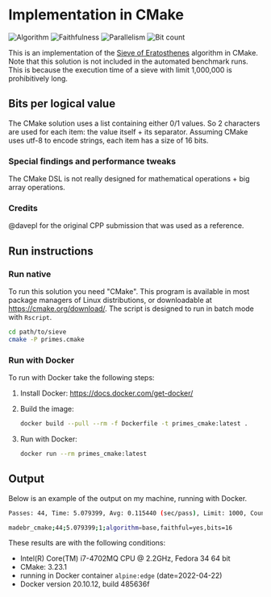 # Implementation in CMake

![Algorithm](https://img.shields.io/badge/Algorithm-base-green)
![Faithfulness](https://img.shields.io/badge/Faithful-no-yellowgreen)
![Parallelism](https://img.shields.io/badge/Parallel-no-green)
![Bit count](https://img.shields.io/badge/Bits-16-yellowgreen)

This is an implementation of the [Sieve of Eratosthenes](https://en.wikipedia.org/wiki/Sieve_of_Eratosthenes) algorithm in CMake. Note that this solution is not included in the automated benchmark runs. This is because the execution time of a sieve with limit 1,000,000 is prohibitively long.

## Bits per logical value

The CMake solution uses a list containing either 0/1 values. So 2 characters are used for each item: the value itself + its separator.
Assuming CMake uses utf-8 to encode strings, each item has a size of 16 bits.

### Special findings and performance tweaks

The CMake DSL is not really designed for mathematical operations + big array operations.

### Credits

@davepl for the original CPP submission that was used as a reference.

## Run instructions

### Run native

To run this solution you need "CMake". This program is available in most package managers of Linux distributions, or downloadable at https://cmake.org/download/. The script is designed to run in batch mode with `Rscript`.

```bash
cd path/to/sieve
cmake -P primes.cmake
```

### Run with Docker

To run with Docker take the following steps:

1. Install Docker: <https://docs.docker.com/get-docker/>
2. Build the image:

    ```bash
    docker build --pull --rm -f Dockerfile -t primes_cmake:latest .
    ```

3. Run with Docker:

    ```bash
    docker run --rm primes_cmake:latest
    ```

## Output

Below is an example of the output on my machine, running with Docker.

```bash
Passes: 44, Time: 5.079399, Avg: 0.115440 (sec/pass), Limit: 1000, Count: 168, Valid: true

madebr_cmake;44;5.079399;1;algorithm=base,faithful=yes,bits=16
```

These results are with the following conditions:

- Intel(R) Core(TM) i7-4702MQ CPU @ 2.2GHz, Fedora 34 64 bit
- CMake: 3.23.1
- running in Docker container `alpine:edge` (date=2022-04-22)
- Docker version 20.10.12, build 485636f
